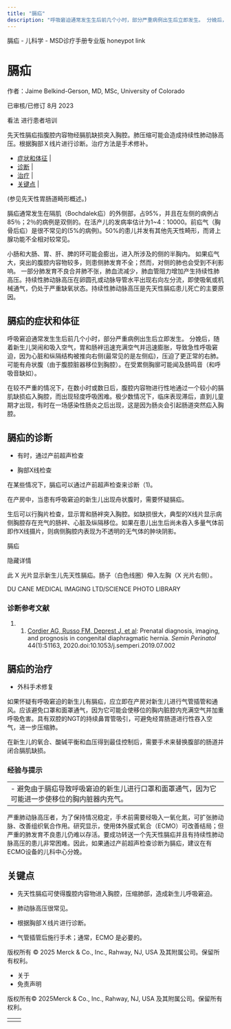 ```yaml
---
title: "膈疝"
description: "呼吸窘迫通常发生生后前几个小时，部分严重病例出生后立即发生。 分娩后，随着新生儿哭闹和吸入空气，胃和肠袢迅速充满空气并迅速膨胀，导致急性呼吸窘迫，因为心脏和纵隔结构被推向右侧(最常见的是左侧疝)，压迫了更正常的右肺。 可能有舟状腹（由于腹腔脏器移位到胸腔）。在受累侧胸廓可能闻及肠鸣音（和呼吸音缺如）。"
---
```


﻿膈疝 \- 儿科学 \- MSD诊疗手册专业版 honeypot link

# 膈疝

作者：Jaime Belkind-Gerson, MD, MSc, University of Colorado

已审核/已修订 8月 2023

看法 进行患者培训

先天性膈疝指腹腔内容物经膈肌缺损突入胸腔。肺压缩可能会造成持续性肺动脉高压。根据胸部Ｘ线片进行诊断。治疗方法是手术修补。

- [症状和体征](#症状和体征_v8355624_zh) \|
- [诊断](#诊断_v8355627_zh) \|
- [治疗](#治疗_v8355635_zh) \|
- [关键点](#关键点_v8355653_zh) \|

(参见先天性胃肠道畸形概述。)

膈疝通常发生在隔肌（Bochdalek疝）的外侧部，占95%，并且在左侧的病例占85％；2％的病例是双侧的。在活产儿的发病率估计为1~4：10000。前疝气（胸骨后疝）是很不常见的(5%的病例)。50%的患儿并发有其他先天性畸形，而肾上腺功能不全相对较常见。

小肠和大肠、胃、肝、脾的环可能会膨出，进入所涉及的侧的半胸内。 如果疝气大，突出的腹腔内容物较多，则患侧肺发育不全；然而，对侧的肺也会受到不利影响。 一部分肺发育不良合并肺不张，肺血流减少，肺血管阻力增加产生持续性肺高压。持续性肺动脉高压在卵圆孔或动脉导管水平出现右向左分流，即使吸氧或机械通气，仍处于严重缺氧状态。持续性肺动脉高压是先天性膈疝患儿死亡的主要原因。

## 膈疝的症状和体征

呼吸窘迫通常发生生后前几个小时，部分严重病例出生后立即发生。 分娩后，随着新生儿哭闹和吸入空气，胃和肠袢迅速充满空气并迅速膨胀，导致急性呼吸窘迫，因为心脏和纵隔结构被推向右侧(最常见的是左侧疝)，压迫了更正常的右肺。 可能有舟状腹（由于腹腔脏器移位到胸腔）。在受累侧胸廓可能闻及肠鸣音（和呼吸音缺如）。

在较不严重的情况下，在数小时或数日后，腹腔内容物进行性地通过一个较小的膈肌缺损疝入胸腔，而出现轻度呼吸困难。极少数情况下，临床表现滞后，直到儿童期才出现，有时在一场感染性肠炎之后出现，这是因为肠炎会引起肠道突然疝入胸腔。

## 膈疝的诊断

- 有时，通过产前超声检查

- 胸部X线检查


在某些情况下，膈疝可以通过产前超声检查来诊断（1)。

在产房中，当患有呼吸窘迫的新生儿出现舟状腹时，需要怀疑膈疝。

生后可以行胸片检查，显示胃和肠袢突入胸腔。如缺损很大，典型的X线片显示病侧胸腔存在充气的肠袢、心脏及纵隔移位。如果在患儿出生后尚未吞入多量气体前即作X线摄片，则病侧胸腔内表现为不透明的无气体的肿块阴影。

膈疝



隐藏详情

此 X 光片显示新生儿先天性膈疝。肠子（白色线圈）伸入左胸（X 光片右侧）。

DU CANE MEDICAL IMAGING LTD/SCIENCE PHOTO LIBRARY

### 诊断参考文献

1. 1. [Cordier AG, Russo FM, Deprest J, et al](https://pubmed.ncbi.nlm.nih.gov/31439324/): Prenatal diagnosis, imaging, and prognosis in congenital diaphragmatic hernia. _Semin Perinatol_ 44(1):51163, 2020.doi:10.1053/j.semperi.2019.07.002


## 膈疝的治疗

- 外科手术修复


如果怀疑有呼吸窘迫的新生儿有膈疝，应立即在产房对新生儿进行气管插管和通风。应该避免口罩和面罩通气，因为它可能会使移位的胸内脏腔内充满空气并加重呼吸危害。具有双腔的NGT的持续鼻胃管吸引，可避免经胃肠道进行性吞入空气，进一步压缩肺。

在新生儿的氧合、酸碱平衡和血压得到最佳控制后，需要手术来替换腹部的肠道并闭合膈肌缺损。

### 经验与提示

|     |
| --- |
| - 避免由于膈疝导致呼吸窘迫的新生儿进行口罩和面罩通气，因为它可能进一步使移位的胸内脏器内充气。 |

严重肺动脉高压者，为了保持情况稳定，手术前需要经吸入一氧化氮，可扩张肺动脉、改善组织氧合作用。研究显示，使用体外膜式氧合（ECMO）可改善结局；但严重的肺发育不良患儿仍难以存活。要成功转送一个先天性膈疝并且有持续性肺动脉高压的患儿非常困难。因此，如果通过产前超声检查诊断为膈疝，建议在有ECMO设备的儿科中心分娩。

## 关键点

- 先天性膈疝可使得腹腔内容物进入胸腔，压缩肺部，造成新生儿呼吸窘迫。

- 肺动脉高压很常见。

- 根据胸部Ｘ线片进行诊断。

- 气管插管后施行手术；通常，ECMO 是必要的。




版权所有 © 2025
Merck & Co., Inc., Rahway, NJ, USA 及其附属公司。保留所有权利。

- 关于
- 免责声明

版权所有© 2025Merck & Co., Inc., Rahway, NJ, USA 及其附属公司。保留所有权利。

|     |     |
| --- | --- |
|  |  |